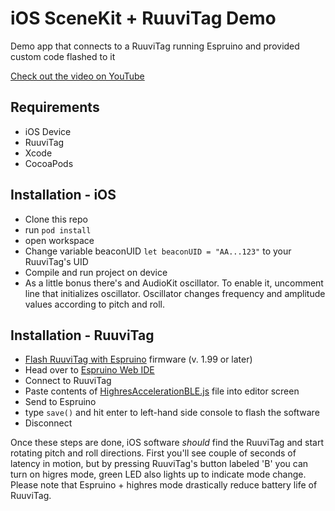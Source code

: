 # iOS SceneKit + RuuviTag Demo
Demo app that connects to a RuuviTag running Espruino and provided custom code flashed to it

[Check out the video on YouTube](https://www.youtube.com/watch?v=ELzRnxChrVI)

## Requirements
- iOS Device
- RuuviTag
- Xcode
- CocoaPods

## Installation - iOS
- Clone this repo
- run `pod install`
- open workspace
- Change variable beaconUID `let beaconUID = "AA...123"` to your RuuviTag's UID 
- Compile and run project on device
- As a little bonus there's and AudioKit oscillator. To enable it, uncomment line that initializes oscillator. Oscillator changes frequency and amplitude values according to pitch and roll.

## Installation - RuuviTag
- [Flash RuuviTag with Espruino](https://www.espruino.com/Ruuvitag) firmware (v. 1.99 or later)
- Head over to [Espruino Web IDE](https://www.espruino.com/ide/)
- Connect to RuuviTag
- Paste contents of [HighresAccelerationBLE.js](https://github.com/TomiLahtinen/RuuviDriver/blob/master/Espruino/HighresAccelerationBLE.js) file into editor screen
- Send to Espruino
- type `save()` and hit enter to left-hand side console to flash the software
- Disconnect

Once these steps are done, iOS software _should_ find the RuuviTag and start rotating pitch and roll directions. First you'll see couple of seconds of latency in motion, but by pressing RuuviTag's button labeled 'B' you can turn on higres mode, green LED also lights up to indicate mode change. Please note that Espruino + highres mode drastically reduce battery life of RuuviTag.